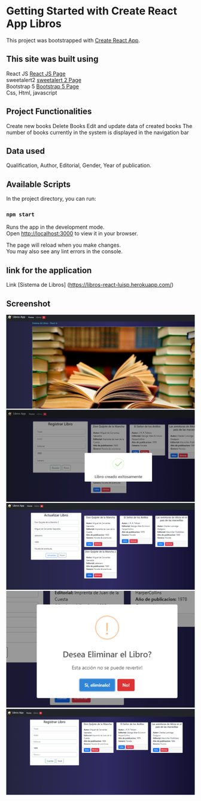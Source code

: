 # Getting Started with Create React App Libros

This project was bootstrapped with [Create React App](https://github.com/facebook/create-react-app). 

## This site was built using

React JS  [React JS Page](https://github.com/facebook/create-react-app) \
sweetalert2 [sweetalert 2 Page](https://sweetalert2.github.io/) \
Bootstrap 5 [Bootstrap 5 Page](https://getbootstrap.com/docs/5.0/getting-started/introduction/) \
Css, Html, javascript

## Project Functionalities
Create new books
Delete Books
Edit and update data of created books
The number of books currently in the system is displayed in the navigation bar

## Data used

Qualification, Author, Editorial, Gender, Year of publication.

## Available Scripts

In the project directory, you can run:

### `npm start`

Runs the app in the development mode.\
Open [http://localhost:3000](http://localhost:3000) to view it in your browser.

The page will reload when you make changes.\
You may also see any lint errors in the console.

## link for the application

Link [Sistema de Libros] (https://libros-react-luisp.herokuapp.com/)

## Screenshot
![Esta es una imagen](Screenshot_5.png)
![Esta es una imagen](Screenshot_2.png)
![Esta es una imagen](Screenshot_3.png)
![Esta es una imagen](Screenshot_4.png)
![Esta es una imagen](Screenshot_1.png)

